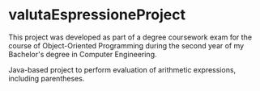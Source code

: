 # valutaEspressioneProject

This project was developed as part of a degree coursework exam for the course of Object-Oriented Programming during the second year of my Bachelor's degree in Computer Engineering.

Java-based project to perform evaluation of arithmetic expressions, including parentheses.
